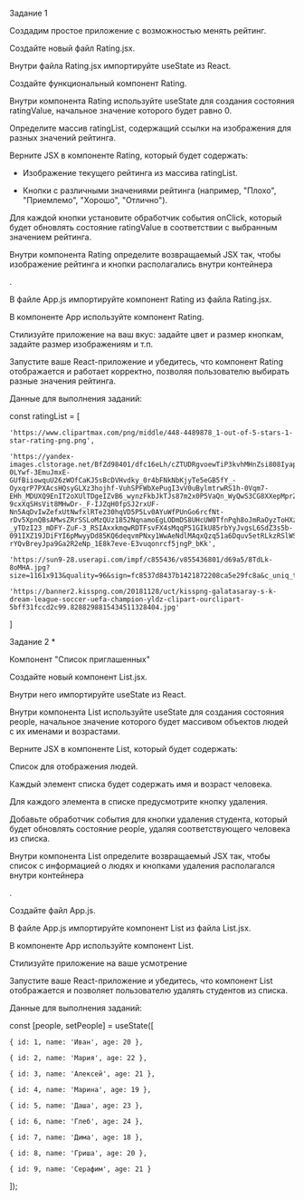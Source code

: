 Задание 1

Создадим простое приложение с возможностью менять рейтинг.

Создайте новый файл Rating.jsx.

Внутри файла Rating.jsx импортируйте useState из React.

Создайте функциональный компонент Rating.

Внутри компонента Rating используйте useState для создания состояния ratingValue, начальное значение которого будет равно 0.

Определите массив ratingList, содержащий ссылки на изображения для разных значений рейтинга.

Верните JSX в компоненте Rating, который будет содержать:

- Изображение текущего рейтинга из массива ratingList.

- Кнопки с различными значениями рейтинга (например, "Плохо", "Приемлемо", "Хорошо", "Отлично").

Для каждой кнопки установите обработчик события onClick, который будет обновлять состояние ratingValue в соответствии с выбранным значением рейтинга.

Внутри компонента Rating определите возвращаемый JSX так, чтобы изображение рейтинга и кнопки располагались внутри контейнера <div>.

В файле App.js импортируйте компонент Rating из файла Rating.jsx.

В компоненте App используйте компонент Rating.

Стилизуйте приложение на ваш вкус: задайте цвет и размер кнопкам, задайте размер изображениям и т.п.

Запустите ваше React-приложение и убедитесь, что компонент Rating отображается и работает корректно, позволяя пользователю выбирать разные значения рейтинга.

Данные для выполнения заданий:

const ratingList = [

    'https://www.clipartmax.com/png/middle/448-4489878_1-out-of-5-stars-1-star-rating-png.png',

    'https://yandex-images.clstorage.net/BfZd98401/dfc16eLh/cZTUDRgvoewTiP3kvhMHnZsi808IyapXqWRJFK9zzP0iG0GryiX7oshLXPpyAvL5VlWfrLpElJ2VhytuQN1WIJHA5AlM65X9xt355Vr3x-0LYwf-3EmuJmxE-GUfBiiowquU26zWOfCaKJ5sBcDVHvdky_0r4bFNkNbKjyTe5eGB5fY_-OyxqrP7PXAcsHQsyGLXz3hojhf-VuhSPFWbXePugI3vV0uBylmtrwRS1h-0Vqm7-EHh_MDUXQ9EnIT2oXUlTDgeIZvB6_wynzFkbJkTJs87m2x0P5VaQn_WyQwS3CG8XXepMprZnN11EOVNF1U6SVtSAxyRphzc9M40NZDHlW6rXdKaAkjtcA8Tpvx44vYNCZj-9cxXqSHsVit8MHwDr-_F-IJZqH0fpSJ2rxUF-Nn5AqDvIwZefxUtNwfxlRTe230hqVD5P5Lv0AYuWfPUnGo6rcfNt-rDv5XpnQBsAMwsZRrSSLoMzQUz1852NqnamoEgLODmDS8UHcUW0TfnPqh8oJmRaOyzToHXzHjQZMxLmGxGDgTow2xlaU3wHgG9Pqe4wZrrXD9VYGQulYUbC5hg400A9b4OFM30paLFB4_7PmKpYYqMM_zT5P7ZExQNGKgdN551q7GuRGuf8j7xbL9kmJJrWAwup3DH7TW3Wcl7MiCuwuQfXNavhAeixyaOqi_jm_GbncPMk9e9e_I3bToKDufetZgDXDe7vOD8gkwcJriS6qtcHETQ107EB9m5eqMSL6C1XKx3DcZ1MZfGDGs8MJjS-_yTDzI23_mDFY-ZuF-3_RSIAxxkmqwRDTFsvFX4sMqqP51GIkU85rbYyJvgsL6SdZ3s5b-091IXZ19JDiFYI6pMwyyDd85KQ6deqvmPNxy1WwAeNdlMAqxQzq51a6Dquv5etRLkzRSlWSs4E0KMUFe-rYQvBreyJpa9Ga2R2eNp_1E8k7eve-E3vuqonrcf5jngP_bKk',

    'https://sun9-28.userapi.com/impf/c855436/v855436801/d69a5/8TdLk-8oMHA.jpg?size=1161x913&quality=96&sign=fc8537d8437b1421872208ca5e29fc8a&c_uniq_tag=3sdCGa_KUxOtSRVS5RNDFGr77OoKVRi8MwqGagANG1E&type=album',

    'https://banner2.kisspng.com/20181128/uct/kisspng-galatasaray-s-k-dream-league-soccer-uefa-champion-yldz-clipart-ourclipart-5bff31fccd2c99.8288298815434511328404.jpg'

]

Задание 2 \*

Компонент "Список приглашенных"

Создайте новый компонент List.jsx.

Внутри него импортируйте useState из React.

Внутри компонента List используйте useState для создания состояния people, начальное значение которого будет массивом объектов людей с их именами и возрастами.

Верните JSX в компоненте List, который будет содержать:

Список для отображения людей.

Каждый элемент списка будет содержать имя и возраст человека.

Для каждого элемента в списке предусмотрите кнопку удаления.

Добавьте обработчик события для кнопки удаления студента, который будет обновлять состояние people, удаляя соответствующего человека из списка.

Внутри компонента List определите возвращаемый JSX так, чтобы список с информацией о людях и кнопками удаления располагался внутри контейнера <div>.

Создайте файл App.js.

В файле App.js импортируйте компонент List из файла List.jsx.

В компоненте App используйте компонент List.

Стилизуйте приложение на ваше усмотрение

Запустите ваше React-приложение и убедитесь, что компонент List отображается и позволяет пользователю удалять студентов из списка.

Данные для выполнения заданий:

const [people, setPeople] = useState([

    { id: 1, name: 'Иван', age: 20 },

    { id: 2, name: 'Мария', age: 22 },

    { id: 3, name: 'Алексей', age: 21 },

    { id: 4, name: 'Марина', age: 19 },

    { id: 5, name: 'Даша', age: 23 },

    { id: 6, name: 'Глеб', age: 24 },

    { id: 7, name: 'Дима', age: 18 },

    { id: 8, name: 'Гриша', age: 20 },

    { id: 9, name: 'Серафим', age: 21 }

]);
